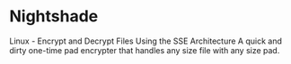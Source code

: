 # Nightshade
Linux - Encrypt and Decrypt Files Using the SSE Architecture
A quick and dirty one-time pad encrypter that handles any size file with any size pad.
